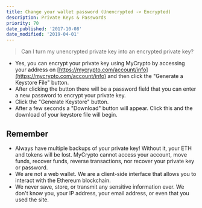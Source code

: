 ```yaml
---
title: Change your wallet password (Unencrypted -> Encrypted)
description: Private Keys & Passwords
priority: 70
date_published: '2017-10-08'
date_modified: '2019-04-01'
---
```


> Can I turn my unencrypted private key into an encrypted private key?

* Yes, you can encrypt your private key using MyCrypto by accessing your address on [https://mycrypto.com/account/info](https://mycrypto.com/account/info) and then click the "Generate a Keystore File" button.
* After clicking the button there will be a password field that you can enter a new password to encrypt your private key.
* Click the "Generate Keystore" button.
* After a few seconds a "Download" button will appear. Click this and the download of your keystore file will begin.

## Remember

* Always have multiple backups of your private key! Without it, your ETH and tokens will be lost. MyCrypto cannot access your account, move funds, recover funds, reverse transactions, nor recover your private key or password.
* We are not a web wallet. We are a client-side interface that allows you to interact with the Ethereum blockchain.
* We never save, store, or transmit any sensitive information ever. We don't know you, your IP address, your email address, or even that you used the site.
